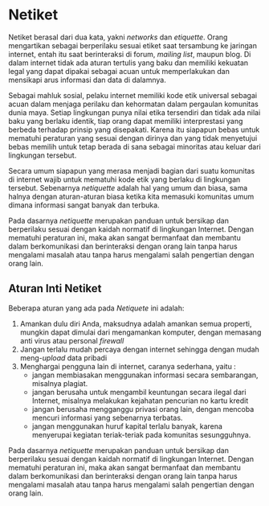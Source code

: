 # Netiket

Netiket berasal dari dua kata, yakni _networks_ dan _etiquette_. Orang mengartikan sebagai berperilaku sesuai etiket saat tersambung ke jaringan internet, entah itu saat berinteraksi di forum, _mailing list_, maupun blog. Di dalam internet tidak ada aturan tertulis yang baku dan memiliki kekuatan legal yang dapat dipakai sebagai acuan untuk memperlakukan dan mensikapi arus informasi dan data di dalamnya. 

Sebagai mahluk sosial, pelaku internet memiliki kode etik universal sebagai acuan dalam menjaga perilaku dan kehormatan dalam pergaulan komunitas dunia maya. Setiap lingkungan punya nilai etika tersendiri dan tidak ada nilai baku yang berlaku identik, tiap orang dapat memiliki interprestasi yang berbeda terhadap prinsip yang disepakati. Karena itu siapapun bebas untuk mematuhi peraturan yang sesuai dengan dirinya dan yang tidak menyetujui bebas memilih untuk tetap berada di sana sebagai minoritas atau keluar dari lingkungan tersebut.  

Secara umum siapapun yang merasa menjadi bagian dari suatu komunitas di internet wajib untuk mematuhi kode etik yang berlaku di lingkungan tersebut. Sebenarnya _netiquette_ adalah hal yang umum dan biasa, sama halnya dengan aturan-aturan biasa ketika kita memasuki komunitas umum dimana informasi sangat banyak dan terbuka.

Pada dasarnya _netiquette_ merupakan panduan untuk bersikap dan berperilaku sesuai dengan kaidah normatif di lingkungan Internet. Dengan mematuhi peraturan ini, maka akan sangat bermanfaat dan membantu dalam berkomunikasi dan berinteraksi dengan orang lain tanpa harus mengalami masalah atau tanpa harus mengalami salah pengertian dengan orang lain.


## Aturan Inti Netiket 

Beberapa aturan yang ada pada _Netiquete_ ini adalah: 

1. Amankan dulu diri Anda, maksudnya adalah amankan semua properti, mungkin dapat dimulai dari mengamankan komputer, dengan memasang anti virus atau personal _firewall_ 
2. Jangan terlalu mudah percaya dengan internet sehingga dengan mudah meng-_upload_ data pribadi 
3. Menghargai pengguna lain di internet, caranya sederhana, yaitu : 
   - jangan membiasakan menggunakan informasi secara sembarangan, misalnya plagiat. 
   - jangan berusaha untuk mengambil keuntungan secara ilegal dari Internet, misalnya melakukan kejahatan pencurian no kartu kredit 
   - jangan berusaha mengganggu privasi orang lain, dengan mencoba mencuri informasi yang sebenarnya terbatas. 
   - jangan menggunakan huruf kapital terlalu banyak, karena menyerupai kegiatan teriak-teriak pada komunitas sesungguhnya. 

Pada dasarnya _netiquette_ merupakan panduan untuk bersikap dan berperilaku sesuai dengan kaidah normatif di lingkungan Internet. Dengan mematuhi peraturan ini, maka akan sangat bermanfaat dan membantu dalam berkomunikasi dan berinteraksi dengan orang lain tanpa harus mengalami masalah atau tanpa harus mengalami salah pengertian dengan orang lain. 
